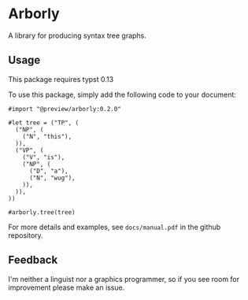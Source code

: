 # Arborly

A library for producing syntax tree graphs.

## Usage

This package requires typst 0.13

To use this package, simply add the following code to your document:

```typ
#import "@preview/arborly:0.2.0"

#let tree = ("TP", (
  ("NP", (
    ("N", "this"),
  )),
  ("VP", (
    ("V", "is"),
    ("NP", (
      ("D", "a"),
      ("N", "wug"),
    )),
  )),
))

#arborly.tree(tree)
```

For more details and examples, see `docs/manual.pdf` in the github repository.

## Feedback

I'm neither a linguist nor a graphics programmer, so if you see room for improvement please make an issue.
